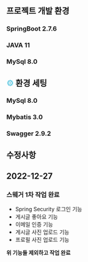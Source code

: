 ##  프로젝트 개발 환경
### SpringBoot 2.7.6
### JAVA 11
### MySql 8.0

## <span style="color:#6ecde3">⚙ </span>환경 세팅
### MySql 8.0
### Mybatis 3.0
### Swagger 2.9.2

## 수정사항

## 2022-12-27
### 스웨거 1차 작업 완료
- Spring Security 로그인 기능
- 게시글 좋아요 기능
- 이메일 인증 기능
- 게시글 사진 업로드 기능
- 프로필 사진 업로드 기능

**위 기능들 제외하고 작업 완료**